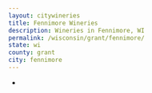 ```yaml
---
layout: citywineries
title: Fennimore Wineries
description: Wineries in Fennimore, WI
permalink: /wisconsin/grant/fennimore/
state: wi
county: grant
city: fennimore
---
```

-
